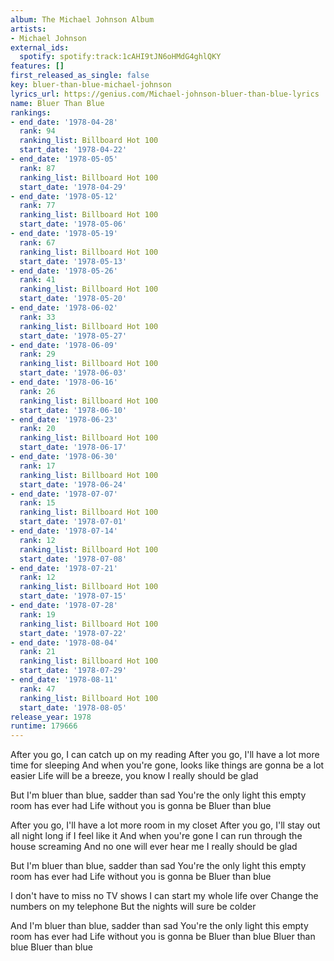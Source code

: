 ```yaml
---
album: The Michael Johnson Album
artists:
- Michael Johnson
external_ids:
  spotify: spotify:track:1cAHI9tJN6oHMdG4ghlQKY
features: []
first_released_as_single: false
key: bluer-than-blue-michael-johnson
lyrics_url: https://genius.com/Michael-johnson-bluer-than-blue-lyrics
name: Bluer Than Blue
rankings:
- end_date: '1978-04-28'
  rank: 94
  ranking_list: Billboard Hot 100
  start_date: '1978-04-22'
- end_date: '1978-05-05'
  rank: 87
  ranking_list: Billboard Hot 100
  start_date: '1978-04-29'
- end_date: '1978-05-12'
  rank: 77
  ranking_list: Billboard Hot 100
  start_date: '1978-05-06'
- end_date: '1978-05-19'
  rank: 67
  ranking_list: Billboard Hot 100
  start_date: '1978-05-13'
- end_date: '1978-05-26'
  rank: 41
  ranking_list: Billboard Hot 100
  start_date: '1978-05-20'
- end_date: '1978-06-02'
  rank: 33
  ranking_list: Billboard Hot 100
  start_date: '1978-05-27'
- end_date: '1978-06-09'
  rank: 29
  ranking_list: Billboard Hot 100
  start_date: '1978-06-03'
- end_date: '1978-06-16'
  rank: 26
  ranking_list: Billboard Hot 100
  start_date: '1978-06-10'
- end_date: '1978-06-23'
  rank: 20
  ranking_list: Billboard Hot 100
  start_date: '1978-06-17'
- end_date: '1978-06-30'
  rank: 17
  ranking_list: Billboard Hot 100
  start_date: '1978-06-24'
- end_date: '1978-07-07'
  rank: 15
  ranking_list: Billboard Hot 100
  start_date: '1978-07-01'
- end_date: '1978-07-14'
  rank: 12
  ranking_list: Billboard Hot 100
  start_date: '1978-07-08'
- end_date: '1978-07-21'
  rank: 12
  ranking_list: Billboard Hot 100
  start_date: '1978-07-15'
- end_date: '1978-07-28'
  rank: 19
  ranking_list: Billboard Hot 100
  start_date: '1978-07-22'
- end_date: '1978-08-04'
  rank: 21
  ranking_list: Billboard Hot 100
  start_date: '1978-07-29'
- end_date: '1978-08-11'
  rank: 47
  ranking_list: Billboard Hot 100
  start_date: '1978-08-05'
release_year: 1978
runtime: 179666
---
```

After you go, I can catch up on my reading
After you go, I'll have a lot more time for sleeping
And when you're gone, looks like things are gonna be a lot easier
Life will be a breeze, you know
I really should be glad

But I'm bluer than blue, sadder than sad
You're the only light this empty room has ever had
Life without you is gonna be
Bluer than blue

After you go, I'll have a lot more room in my closet
After you go, I'll stay out all night long if I feel like it
And when you're gone I can run through the house screaming
And no one will ever hear me
I really should be glad

But I'm bluer than blue, sadder than sad
You're the only light this empty room has ever had
Life without you is gonna be
Bluer than blue

I don't have to miss no TV shows
I can start my whole life over
Change the numbers on my telephone
But the nights will sure be colder

And I'm bluer than blue, sadder than sad
You're the only light this empty room has ever had
Life without you is gonna be
Bluer than blue
Bluer than blue
Bluer than blue
